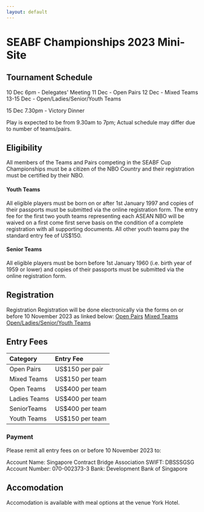 ```yaml
---
layout: default
---
```

# SEABF Championships 2023 Mini-Site


## Tournament Schedule
10 Dec 6pm - Delegates' Meeting
11 Dec - Open Pairs
12 Dec - Mixed Teams
13-15 Dec - Open/Ladies/Senior/Youth Teams

15 Dec 7.30pm - Victory Dinner

Play is expected to be from 9.30am to 7pm; Actual schedule may differ due to number of teams/pairs.

## Eligibility

All members of the Teams and Pairs competing in the SEABF Cup Championships must be a citizen of the NBO Country and their registration must be certified by their NBO.

#### Youth Teams

All eligible players must be born on or after 1st January 1997 and copies of their passports must be submitted via the online registration form. The entry fee for the first two youth teams representing each ASEAN NBO will be waived on a first come first serve basis on the condition of a complete registration with all supporting documents. All other youth teams pay the standard entry fee of US$150.

#### Senior Teams

All eligible players must be born before 1st January 1960 (i.e. birth year of 1959 or lower) and copies of their passports must be submitted via the online registration form.

## Registration

Registration
Registration will be done electronically via the forms on or before 10 November 2023 as linked below:
[Open Pairs](https://forms.gle/Lf9r7sWh9KFn1dyV6)
[Mixed Teams](https://forms.gle/HMCZBwojVTJs1iSW8)
[Open/Ladies/Senior/Youth Teams](https://forms.gle/aJVzpizdsha8ezX57)

## Entry Fees

| Category     | Entry Fee       |
|:-------------|:----------------|
| Open Pairs   | US$150 per pair |
| Mixed Teams  | US$150 per team | 
| Open Teams   | US$400 per team | 
| Ladies Teams | US$400 per team | 
| SeniorTeams  | US$400 per team | 
| Youth Teams  | US$150 per team |

### Payment

Please remit all entry fees on or before 10 November 2023 to:

Account Name:	Singapore Contract Bridge Association
SWIFT: DBSSSGSG
Account Number:	070-002373-3
Bank:	Development Bank of Singapore

## Accomodation

Accomodation is available with meal options at the venue York Hotel.
